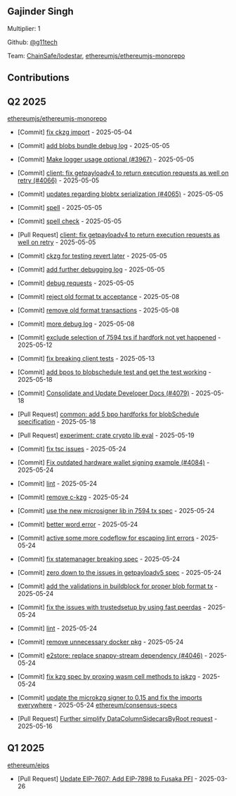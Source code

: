 
## Gajinder Singh
Multiplier: 1

Github: [@g11tech](https://github.com/g11tech)

Team: [ChainSafe/lodestar](https://github.com/ChainSafe/lodestar/pulls?q=author%3Ag11tech), [ethereumjs/ethereumjs-monorepo](https://github.com/ethereumjs/ethereumjs-monorepo/pulls?q=is%3Apr+author%3Ag11tech)

## Contributions

## Q2 2025


[ethereumjs/ethereumjs-monorepo](https://github.com/ethereumjs/ethereumjs-monorepo)
* [Commit] [fix ckzg import](https://github.com/ethereumjs/ethereumjs-monorepo/commit/a336031d849965b379f4c29c29974ad006369a47) - 2025-05-04
* [Commit] [add blobs bundle debug log](https://github.com/ethereumjs/ethereumjs-monorepo/commit/e886c2cd35d8cc8920b0ab46e37361301e739889) - 2025-05-05
* [Commit] [Make logger usage optional (#3967)](https://github.com/ethereumjs/ethereumjs-monorepo/commit/9ee0c91a64c54e27c5674906b10f35c2fb63acd8) - 2025-05-05
* [Commit] [client: fix getpayloadv4 to return execution requests as well on retry (#4066)](https://github.com/ethereumjs/ethereumjs-monorepo/commit/0303764d463da56c20adeb669425712855529db0) - 2025-05-05
* [Commit] [updates regarding blobtx serialization (#4065)](https://github.com/ethereumjs/ethereumjs-monorepo/commit/83ce85189330a15db35cbd37cdbaf696621a1da0) - 2025-05-05
* [Commit] [spell](https://github.com/ethereumjs/ethereumjs-monorepo/commit/95f8d904fd07b0ca44e2e24f463912f8e0320f9b) - 2025-05-05
* [Commit] [spell check](https://github.com/ethereumjs/ethereumjs-monorepo/commit/3ef255abfcc4e1c3124843c923bbba54ffc27f5c) - 2025-05-05
* [Pull Request] [client: fix getpayloadv4 to return execution requests as well on retry](https://github.com/ethereumjs/ethereumjs-monorepo/pull/4066) - 2025-05-05
* [Commit] [ckzg for testing revert later](https://github.com/ethereumjs/ethereumjs-monorepo/commit/844aa06ce120ee14ba846e99dc86d52c5ff79870) - 2025-05-05
* [Commit] [add further debugging log](https://github.com/ethereumjs/ethereumjs-monorepo/commit/07517ad175ef4774962f1e394591087d85a0c72f) - 2025-05-05
* [Commit] [debug requests](https://github.com/ethereumjs/ethereumjs-monorepo/commit/fe8dc45770cb4bdd49ac70034db037504023ee91) - 2025-05-05
* [Commit] [reject old format tx acceptance](https://github.com/ethereumjs/ethereumjs-monorepo/commit/361e9973039a25a37c48091bda2aa81b69d8eccf) - 2025-05-08
* [Commit] [remove old format transactions](https://github.com/ethereumjs/ethereumjs-monorepo/commit/71fd34dc77419b22f55e72842fa2e1651050cb26) - 2025-05-08
* [Commit] [more debug log](https://github.com/ethereumjs/ethereumjs-monorepo/commit/621d70de48e76f7a762d5148c2b681fcf38c5e60) - 2025-05-08
* [Commit] [exclude selection of 7594 txs if hardfork not yet happened](https://github.com/ethereumjs/ethereumjs-monorepo/commit/18e0ad6f6659d9011da3709727a368c8293e241d) - 2025-05-12
* [Commit] [fix breaking client tests](https://github.com/ethereumjs/ethereumjs-monorepo/commit/f91bea7ecdc9e2e2ec8178e4e18388be080c0411) - 2025-05-13

* [Commit] [add bpos to blobschedule test and get the test working](https://github.com/ethereumjs/ethereumjs-monorepo/commit/48e5a38bcf17a504c9926b3ca426650198c48460) - 2025-05-18
* [Commit] [Consolidate and Update Developer Docs (#4079)](https://github.com/ethereumjs/ethereumjs-monorepo/commit/3bb0617fc6e0c75110c0c198288ab2788f6dab2e) - 2025-05-18
* [Pull Request] [common: add 5 bpo hardforks for blobSchedule specification](https://github.com/ethereumjs/ethereumjs-monorepo/pull/4085) - 2025-05-18
* [Pull Request] [experiment: crate crypto lib eval](https://github.com/ethereumjs/ethereumjs-monorepo/pull/4087) - 2025-05-19
* [Commit] [fix tsc issues](https://github.com/ethereumjs/ethereumjs-monorepo/commit/e5792171ffbde05ad8a7d3739f82f8cbea0810b4) - 2025-05-24
* [Commit] [Fix outdated hardware wallet signing example (#4084)](https://github.com/ethereumjs/ethereumjs-monorepo/commit/98cb6842436f7e8105a8584cd1b57912da064ef8) - 2025-05-24
* [Commit] [lint](https://github.com/ethereumjs/ethereumjs-monorepo/commit/1aa7b765fde98a81e25f4672f8eb069c1604d77f) - 2025-05-24
* [Commit] [remove c-kzg](https://github.com/ethereumjs/ethereumjs-monorepo/commit/56b12d5d4c31d69f3e9a67cc5b2695bc0a4c5175) - 2025-05-24
* [Commit] [use the new microsigner lib in 7594 tx spec](https://github.com/ethereumjs/ethereumjs-monorepo/commit/23ca64db950758df8eaa3bf7e8a9aa2292bfc9a4) - 2025-05-24
* [Commit] [better word error](https://github.com/ethereumjs/ethereumjs-monorepo/commit/22194e6a668ff104767ceeabac68ef4cdcb8f7e1) - 2025-05-24
* [Commit] [active some more codeflow for escaping lint errors](https://github.com/ethereumjs/ethereumjs-monorepo/commit/9c6128f35074cd868e85ee6bf96f892acd5c2d31) - 2025-05-24
* [Commit] [fix statemanager breaking spec](https://github.com/ethereumjs/ethereumjs-monorepo/commit/8553e2ab7dda634d2c35d9d515a187f41376a0be) - 2025-05-24
* [Commit] [zero down to the issues in getpayloadv5 spec](https://github.com/ethereumjs/ethereumjs-monorepo/commit/f357ac4b691c2e3bcc5f12350b6345b301a4f62f) - 2025-05-24
* [Commit] [add the validations in buildblock for proper blob format tx](https://github.com/ethereumjs/ethereumjs-monorepo/commit/bb821badecfeabd27fcb7850405bbfb94002a169) - 2025-05-24
* [Commit] [fix the issues with trustedsetup by using fast peerdas](https://github.com/ethereumjs/ethereumjs-monorepo/commit/1964aa3217d4c8056700a5397917f14449f6548c) - 2025-05-24
* [Commit] [lint](https://github.com/ethereumjs/ethereumjs-monorepo/commit/fc31e352ad93d4d234948a3cb3cff884d4914a44) - 2025-05-24
* [Commit] [remove unnecessary docker pkg](https://github.com/ethereumjs/ethereumjs-monorepo/commit/904869a20ae998694cae2dd44c05629af5ebab38) - 2025-05-24
* [Commit] [e2store: replace snappy-stream dependency (#4046)](https://github.com/ethereumjs/ethereumjs-monorepo/commit/09a83bd3094b35dc8e9f80ed5c62aa6a8689bfd1) - 2025-05-24
* [Commit] [fix kzg spec by proxing wasm cell methods to jskzg](https://github.com/ethereumjs/ethereumjs-monorepo/commit/fa74e1b89f68a074843f8865a5524b5d7787cefc) - 2025-05-24
* [Commit] [update the microkzg signer to 0.15 and fix the imports everywhere](https://github.com/ethereumjs/ethereumjs-monorepo/commit/315c4b70277d04b6e6e522476b24f61b3290bb15) - 2025-05-24
[ethereum/consensus-specs](https://github.com/ethereum/consensus-specs)
* [Pull Request] [Further simplify DataColumnSidecarsByRoot request](https://github.com/ethereum/consensus-specs/pull/4323) - 2025-05-16
## Q1 2025

[ethereum/eips](https://github.com/ethereum/eips)
* [Pull Request] [Update EIP-7607: Add EIP-7898 to Fusaka PFI](https://github.com/ethereum/EIPs/pull/9549) - 2025-03-26
